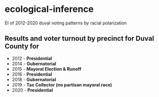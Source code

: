 # ecological-inference
EI of 2012-2020 duval voting patterns by racial polarization  

## Results and voter turnout by precinct for Duval County for  

* 2012 - **Presidential**
* 2014 - **Gubernatorial**
* 2015 - **Mayoral Election & Runoff**
* 2016 - **Presidential**
* 2018 - **Gubernatorial**
* 2019 - **Tax Collector (no partisan mayoral race)**
* 2020 - **Presidential**

